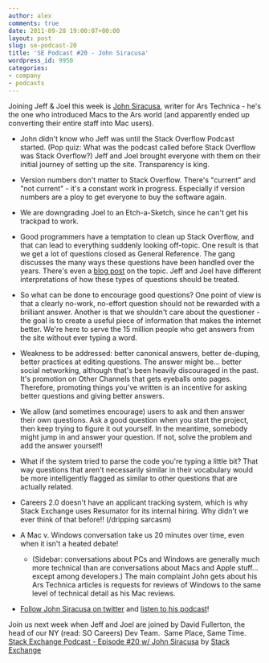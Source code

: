 ```yaml
---
author: alex
comments: true
date: 2011-09-28 19:00:07+00:00
layout: post
slug: se-podcast-20
title: 'SE Podcast #20 - John Siracusa'
wordpress_id: 9950
categories:
- company
- podcasts
---
```


Joining Jeff & Joel this week is [John Siracusa](http://arstechnica.com/author/john-siracusa/), writer for Ars Technica - he's the one who introduced Macs to the Ars world (and apparently ended up converting their entire staff into Mac users).



	
  * John didn't know who Jeff was until the Stack Overflow Podcast started. (Pop quiz: What was the podcast called before Stack Overflow was Stack Overflow?) Jeff and Joel brought everyone with them on their initial journey of setting up the site. Transparency is king.

	
  * Version numbers don't matter to Stack Overflow. There's "current" and "not current" - it's a constant work in progress. Especially if version numbers are a ploy to get everyone to buy the software again.

	
  * We are downgrading Joel to an Etch-a-Sketch, since he can't get his trackpad to work.

	
  * Good programmers have a temptation to clean up Stack Overflow, and that can lead to everything suddenly looking off-topic. One result is that we get a lot of questions closed as General Reference. The gang discusses the many ways these questions have been handled over the years. There's even a [blog post](../2011/02/are-some-questions-too-simple/) on the topic. Jeff and Joel have different interpretations of how these types of questions should be treated.

	
  * So what can be done to encourage good questions? One point of view is that a clearly no-work, no-effort question should not be rewarded with a brilliant answer. Another is that we shouldn't care about the questioner - the goal is to create a useful piece of information that makes the internet better. We're here to serve the 15 million people who get answers from the site without ever typing a word.

	
  * Weakness to be addressed: better canonical answers, better de-duping, better practices at editing questions. The answer might be... better social networking, although that's been heavily discouraged in the past. It's promotion on Other Channels that gets eyeballs onto pages. Therefore, promoting things you've written is an incentive for asking better questions and giving better answers.

	
  * We allow (and sometimes encourage) users to ask and then answer their own questions. Ask a good question when you start the project, then keep trying to figure it out yourself. In the meantime, somebody might jump in and answer your question. If not, solve the problem and add the answer yourself!

	
  * What if the system tried to parse the code you're typing a little bit? That way questions that aren't necessarily similar in their vocabulary would be more intelligently flagged as similar to other questions that are actually related.

	
  * Careers 2.0 doesn't have an applicant tracking system, which is why Stack Exchange uses Resumator for its internal hiring. Why didn't we ever think of that before!! (/dripping sarcasm)

	
  * A Mac v. Windows conversation take us 20 minutes over time, even when it isn't a heated debate!


	
    * (Sidebar: conversations about PCs and Windows are generally much more technical than are conversations about Macs and Apple stuff... except among developers.) The main complaint John gets about his Ars Technica articles is requests for reviews of Windows to the same level of technical detail as his Mac reviews.


	
  * [Follow John Siracusa on twitter](http://twitter.com/siracusa) and [listen to his podcast](http://5by5.tv/hypercritical)!


Join us next week when Jeff and Joel are joined by David Fullerton, the head of our NY (read: SO Careers) Dev Team.  Same Place, Same Time.
[Stack Exchange Podcast - Episode #20 w/ John Siracusa](http://soundcloud.com/stack-exchange/stack-exchange-podcast-20) by [Stack Exchange](http://soundcloud.com/stack-exchange)
